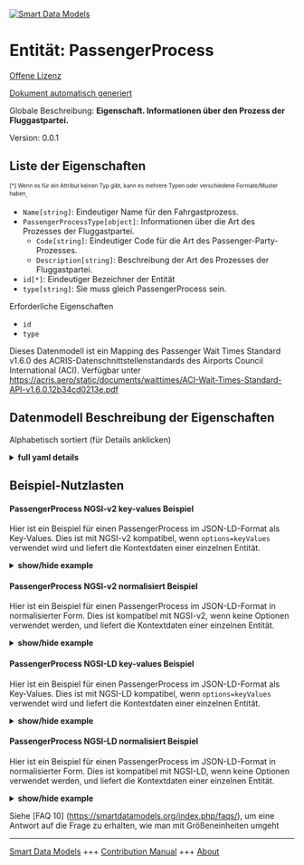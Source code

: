 <!-- 10-Header -->    
[![Smart Data Models](https://smartdatamodels.org/wp-content/uploads/2022/01/SmartDataModels_logo.png "Logo")](https://smartdatamodels.org)    
Entität: PassengerProcess    
=========================<!-- /10-Header -->    
<!-- 15-License -->    
[Offene Lizenz](https://github.com/smart-data-models//dataModel.ACRIS/blob/master/PassengerProcess/LICENSE.md)    
[Dokument automatisch generiert](https://docs.google.com/presentation/d/e/2PACX-1vTs-Ng5dIAwkg91oTTUdt8ua7woBXhPnwavZ0FxgR8BsAI_Ek3C5q97Nd94HS8KhP-r_quD4H0fgyt3/pub?start=false&loop=false&delayms=3000#slide=id.gb715ace035_0_60)    
<!-- /15-License -->    
<!-- 20-Description -->    
Globale Beschreibung: **Eigenschaft. Informationen über den Prozess der Fluggastpartei.**    
Version: 0.0.1    
<!-- /20-Description -->    
<!-- 30-PropertiesList -->    
## Liste der Eigenschaften    
<sup><sub>[*] Wenn es für ein Attribut keinen Typ gibt, kann es mehrere Typen oder verschiedene Formate/Muster haben</sub></sup>.    
- `Name[string]`: Eindeutiger Name für den Fahrgastprozess.  - `PassengerProcessType[object]`: Informationen über die Art des Prozesses der Fluggastpartei.  	- `Code[string]`: Eindeutiger Code für die Art des Passenger-Party-Prozesses.      
	- `Description[string]`: Beschreibung der Art des Prozesses der Fluggastpartei.      
- `id[*]`: Eindeutiger Bezeichner der Entität  - `type[string]`: Sie muss gleich PassengerProcess sein.  <!-- /30-PropertiesList -->    
<!-- 35-RequiredProperties -->    
Erforderliche Eigenschaften    
- `id`  - `type`  <!-- /35-RequiredProperties -->    
<!-- 40-RequiredProperties -->    
Dieses Datenmodell ist ein Mapping des Passenger Wait Times Standard v1.6.0 des ACRIS-Datenschnittstellenstandards des Airports Council International (ACI). Verfügbar unter https://acris.aero/static/documents/waittimes/ACI-Wait-Times-Standard-API-v1.6.0.12b34cd0213e.pdf    
<!-- /40-RequiredProperties -->    
<!-- 50-DataModelHeader -->    
## Datenmodell Beschreibung der Eigenschaften    
Alphabetisch sortiert (für Details anklicken)    
<!-- /50-DataModelHeader -->    
<!-- 60-ModelYaml -->    
<details><summary><strong>full yaml details</strong></summary>      
```yaml    
PassengerProcess:      
  description: Property. Information about the Passenger Party Process.      
  properties:      
    Name:      
      description: Unique name for the Passenger Process.      
      type: string      
      x-ngsi:      
        type: Property      
    PassengerProcessType:      
      description: Information about the type of Passenger Party Process.      
      properties:      
        Code:      
          description: Unique code for the type of Passenger Party Process.      
          type: string      
          x-ngsi:      
            type: Property      
        Description:      
          description: Description of the type of Passenger Party Process.      
          type: string      
          x-ngsi:      
            type: Property      
      type: object      
      x-ngsi:      
        type: Property      
    id:      
      anyOf:      
        - description: Identifier format of any NGSI entity      
          maxLength: 256      
          minLength: 1      
          pattern: ^[\w\-\.\{\}\$\+\*\[\]`|~^@!,:\\]+$      
          type: string      
          x-ngsi:      
            type: Property      
        - description: Identifier format of any NGSI entity      
          format: uri      
          type: string      
          x-ngsi:      
            type: Property      
      description: Unique identifier of the entity      
      x-ngsi:      
        type: Property      
    type:      
      description: It must be equal to PassengerProcess.      
      enum:      
        - PassengerProcess      
      type: string      
      x-ngsi:      
        type: Property      
  required:      
    - id      
    - type      
  type: object      
  x-derived-from: https://acris.aero/static/documents/waittimes/ACI-Wait-Times-API-Specification-v1.6.0.1c4ec122da9a.yaml      
  x-disclaimer: 'Redistribution and use in source and binary forms, with or without modification, are permitted  provided that the license conditions are met. Copyleft (c) 2022 Contributors to Smart Data Models Program'      
  x-license-url: https://github.com/smart-data-models/dataModel.ACRIS/blob/master/PassengerProcess/LICENSE.md      
  x-model-schema: https://smart-data-models.github.io/dataModel.ACRIS/PassengerProcess/schema.json      
  x-model-tags: ACRIS      
  x-version: 0.0.1      
```    
</details>      
<!-- /60-ModelYaml -->    
<!-- 70-MiddleNotes -->    
<!-- /70-MiddleNotes -->    
<!-- 80-Examples -->    
## Beispiel-Nutzlasten    
#### PassengerProcess NGSI-v2 key-values Beispiel    
Hier ist ein Beispiel für einen PassengerProcess im JSON-LD-Format als Key-Values. Dies ist mit NGSI-v2 kompatibel, wenn `options=keyValues` verwendet wird und liefert die Kontextdaten einer einzelnen Entität.    
<details><summary><strong>show/hide example</strong></summary>      
```json  
{  
  "id": "urn:ngsi-ld:PassengerProcess:id:HARF:66129232",  
  "type": "PassengerProcess",  
  "Name": "",  
  "PassengerProcessType": {  
    "Code": "code1",  
    "Description": ""  
  }  
}  
```  
</details>    
#### PassengerProcess NGSI-v2 normalisiert Beispiel    
Hier ist ein Beispiel für einen PassengerProcess im JSON-LD-Format in normalisierter Form. Dies ist kompatibel mit NGSI-v2, wenn keine Optionen verwendet werden, und liefert die Kontextdaten einer einzelnen Entität.    
<details><summary><strong>show/hide example</strong></summary>      
```json  
{  
  "id": "urn:ngsi-ld:PassengerProcess:id:YOUE:15643415",  
  "type": "PassengerProcess",  
  "Name": {  
    "type": "Text",  
    "value": ""  
  },  
  "PassengerProcessType": {  
    "type": "StructuredValue",  
    "value": {  
      "Code": "code1",  
      "Description": ""  
    }  
  }  
}  
```  
</details>    
#### PassengerProcess NGSI-LD key-values Beispiel    
Hier ist ein Beispiel für einen PassengerProcess im JSON-LD-Format als Key-Values. Dies ist mit NGSI-LD kompatibel, wenn `options=keyValues` verwendet wird und liefert die Kontextdaten einer einzelnen Entität.    
<details><summary><strong>show/hide example</strong></summary>      
```json  
{  
  "id": "urn:ngsi-ld:PassengerProcess:id:HARF:66129232",  
  "type": "PassengerProcess",  
  "Name": "",  
  "PassengerProcessType": {  
    "Code": "code1",  
    "Description": ""  
  },  
  "@context": [  
    "https://raw.githubusercontent.com/smart-data-models/dataModel.ACRIS/master/context.jsonld"  
  ]  
}  
```  
</details>    
#### PassengerProcess NGSI-LD normalisiert Beispiel    
Hier ist ein Beispiel für einen PassengerProcess im JSON-LD-Format in normalisierter Form. Dies ist kompatibel mit NGSI-LD, wenn keine Optionen verwendet werden, und liefert die Kontextdaten einer einzelnen Entität.    
<details><summary><strong>show/hide example</strong></summary>      
```json  
{  
    "id": "urn:ngsi-ld:PassengerProcess:id:YOUE:15643415",  
    "type": "PassengerProcess",  
    "Name": {  
        "type": "Property",  
        "value": ""  
    },  
    "PassengerProcessType": {  
        "type": "Property",  
        "value": {  
            "Code": "code1",  
            "Description": ""  
        }  
    },  
    "@context": [  
        "https://raw.githubusercontent.com/smart-data-models/dataModel.ACRIS/master/context.jsonld"  
    ]  
}  
```  
</details><!-- /80-Examples -->    
<!-- 90-FooterNotes -->    
<!-- /90-FooterNotes -->    
<!-- 95-Units -->    
Siehe [FAQ 10] (https://smartdatamodels.org/index.php/faqs/), um eine Antwort auf die Frage zu erhalten, wie man mit Größeneinheiten umgeht    
<!-- /95-Units -->    
<!-- 97-LastFooter -->    
---    
[Smart Data Models](https://smartdatamodels.org) +++ [Contribution Manual](https://bit.ly/contribution_manual) +++ [About](https://bit.ly/Introduction_SDM)<!-- /97-LastFooter -->    
